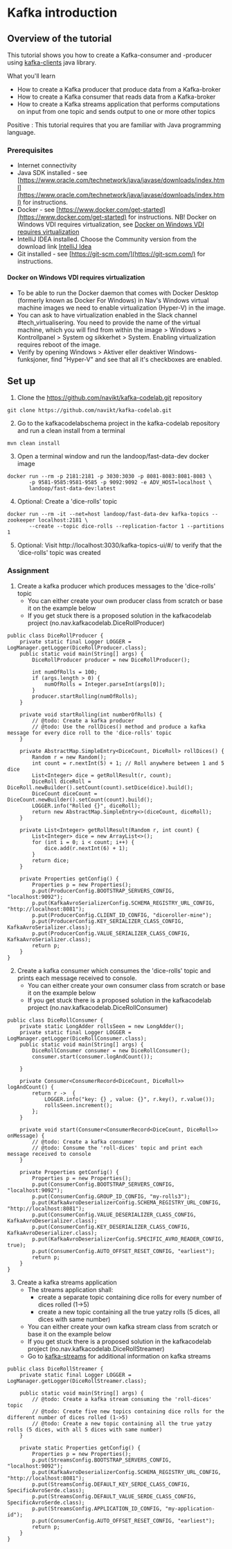 # Kafka introduction

## Overview of the tutorial

This tutorial shows you how to create a Kafka-consumer and -producer using [kafka-clients](http://kafka.apache.org/documentation/#api) java library.

What you'll learn
* How to create a Kafka producer that produce data from a Kafka-broker
* How to create a Kafka consumer that reads data from a Kafka-broker
* How to create a Kafka streams application that performs computations on input from one topic and 
 sends output to one or more other topics

Positive
: This tutorial requires that you are familiar with Java programming language.

### Prerequisites

* Internet connectivity
* Java SDK installed - see [https://www.oracle.com/technetwork/java/javase/downloads/index.html](https://www.oracle.com/technetwork/java/javase/downloads/index.html) for instructions.
* Docker - see [https://www.docker.com/get-started](https://www.docker.com/get-started) for instructions. NB! Docker on Windows VDI requires virtualization, see [Docker on Windows VDI requires virtualization](#Docker-on-Windows-VDI-requires-virtualization)
* IntelliJ IDEA installed. Choose the Community version from the download link [IntelliJ Idea](https://www.jetbrains.com/idea/download)
* Git installed - see [https://git-scm.com/](https://git-scm.com/) for instructions.


#### Docker on Windows VDI requires virtualization 
* To be able to run the Docker daemon that comes with Docker Desktop (formerly known as Docker For Windows) in Nav's Windows virtual machine images we need to enable virtualization (Hyper-V) in the image.
* You can ask to have virtualization enabled in the Slack channel #tech_virtualisering. You need to provide the name of the virtual machine, which you will find from within the image > Windows > Kontrollpanel > System og sikkerhet > System. Enabling virtualization requires reboot of the image.
* Verify by opening Windows > Aktiver eller deaktiver Windows-funksjoner, find "Hyper-V" and see that all it's checkboxes are enabled.
 

## Set up
1. Clone the https://github.com/navikt/kafka-codelab.git repository
```@bash
git clone https://github.com/navikt/kafka-codelab.git
```

2. Go to the kafkacodelabschema project in the kafka-codelab repository and run a clean install from a terminal
```@bash
mvn clean install
```

3. Open a terminal window and run the landoop/fast-data-dev docker image
```@bash
docker run --rm -p 2181:2181 -p 3030:3030 -p 8081-8083:8081-8083 \
       -p 9581-9585:9581-9585 -p 9092:9092 -e ADV_HOST=localhost \
       landoop/fast-data-dev:latest
```

4. Optional: Create a 'dice-rolls' topic
```@bash
docker run --rm -it --net=host landoop/fast-data-dev kafka-topics --zookeeper localhost:2181 \
       --create --topic dice-rolls --replication-factor 1 --partitions 1
```

5. Optional: Visit http://localhost:3030/kafka-topics-ui/#/ to verify that the 'dice-rolls' topic was created

### Assignment

1. Create a kafka producer which produces messages to the 'dice-rolls' topic
    - You can either create your own producer class from scratch or base it on the example below
    - If you get stuck there is a proposed solution in the kafkacodelab project (no.nav.kafkacodelab.DiceRollProducer)

```@java
public class DiceRollProducer {
    private static final Logger LOGGER = LogManager.getLogger(DiceRollProducer.class);
    public static void main(String[] args) {
        DiceRollProducer producer = new DiceRollProducer();

        int numOfRolls = 100;
        if (args.length > 0) {
            numOfRolls = Integer.parseInt(args[0]);
        }
        producer.startRolling(numOfRolls);
    }

    private void startRolling(int numberOfRolls) {
        // @todo: Create a kafka producer
        // @todo: Use the rollDices() method and produce a kafka message for every dice roll to the 'dice-rolls' topic
    }

    private AbstractMap.SimpleEntry<DiceCount, DiceRoll> rollDices() {
        Random r = new Random();
        int count = r.nextInt(5) + 1; // Roll anywhere between 1 and 5 dice
        List<Integer> dice = getRollResult(r, count);
        DiceRoll diceRoll = DiceRoll.newBuilder().setCount(count).setDice(dice).build();
        DiceCount diceCount = DiceCount.newBuilder().setCount(count).build();
        LOGGER.info("Rolled {}", diceRoll);
        return new AbstractMap.SimpleEntry<>(diceCount, diceRoll);
    }

    private List<Integer> getRollResult(Random r, int count) {
        List<Integer> dice = new ArrayList<>();
        for (int i = 0; i < count; i++) {
            dice.add(r.nextInt(6) + 1);
        }
        return dice;
    }

    private Properties getConfig() {
        Properties p = new Properties();
        p.put(ProducerConfig.BOOTSTRAP_SERVERS_CONFIG, "localhost:9092");
        p.put(KafkaAvroSerializerConfig.SCHEMA_REGISTRY_URL_CONFIG, "http://localhost:8081");
        p.put(ProducerConfig.CLIENT_ID_CONFIG, "diceroller-mine");
        p.put(ProducerConfig.KEY_SERIALIZER_CLASS_CONFIG, KafkaAvroSerializer.class);
        p.put(ProducerConfig.VALUE_SERIALIZER_CLASS_CONFIG, KafkaAvroSerializer.class);
        return p;
    }
}
```

2. Create a kafka consumer which consumes the 'dice-rolls' topic and prints each message received to console.
    - You can either create your own consumer class from scratch or base it on the example below
    - If you get stuck there is a proposed solution in the kafkacodelab project (no.nav.kafkacodelab.DiceRollConsumer)
    
```@java
public class DiceRollConsumer {
    private static LongAdder rollsSeen = new LongAdder();
    private static final Logger LOGGER = LogManager.getLogger(DiceRollConsumer.class);
    public static void main(String[] args) {
        DiceRollConsumer consumer = new DiceRollConsumer();
        consumer.start(consumer.logAndCount());

    }

    private Consumer<ConsumerRecord<DiceCount, DiceRoll>> logAndCount() {
        return r ->  {
            LOGGER.info("key: {} , value: {}", r.key(), r.value());
            rollsSeen.increment();
        };
    }

    private void start(Consumer<ConsumerRecord<DiceCount, DiceRoll>> onMessage) {
        // @todo: Create a kafka consumer
        // @todo: Consume the 'roll-dices' topic and print each message received to console
    }

    private Properties getConfig() {
        Properties p = new Properties();
        p.put(ConsumerConfig.BOOTSTRAP_SERVERS_CONFIG, "localhost:9092");
        p.put(ConsumerConfig.GROUP_ID_CONFIG, "my-rolls3");
        p.put(KafkaAvroDeserializerConfig.SCHEMA_REGISTRY_URL_CONFIG, "http://localhost:8081");
        p.put(ConsumerConfig.VALUE_DESERIALIZER_CLASS_CONFIG, KafkaAvroDeserializer.class);
        p.put(ConsumerConfig.KEY_DESERIALIZER_CLASS_CONFIG, KafkaAvroDeserializer.class);
        p.put(KafkaAvroDeserializerConfig.SPECIFIC_AVRO_READER_CONFIG, true);
        p.put(ConsumerConfig.AUTO_OFFSET_RESET_CONFIG, "earliest");
        return p;
    }
}
```

3. Create a kafka streams application
    - The streams application shall:
        - create a separate topic containing dice rolls for every number of dices rolled (1->5)
        - create a new topic containing all the true yatzy rolls (5 dices, all dices with same number)
    - You can either create your own kafka stream class from scratch or base it on the example below
    - If you get stuck there is a proposed solution in the kafkacodelab project (no.nav.kafkacodelab.DiceRollStreamer)
    - Go to [kafka-streams](https://kafka.apache.org/documentation/streams/) for additional information on kafka streams
    
```@java
public class DiceRollStreamer {
    private static final Logger LOGGER = LogManager.getLogger(DiceRollStreamer.class);

    public static void main(String[] args) {
        // @todo: Create a kafka stream consuming the 'roll-dices' topic
        // @todo: Create five new topics containing dice rolls for the different number of dices rolled (1->5)
        // @todo: Create a new topic containing all the true yatzy rolls (5 dices, with all 5 dices with same number)
    }

    private static Properties getConfig() {
        Properties p = new Properties();
        p.put(StreamsConfig.BOOTSTRAP_SERVERS_CONFIG, "localhost:9092");
        p.put(KafkaAvroDeserializerConfig.SCHEMA_REGISTRY_URL_CONFIG, "http://localhost:8081");
        p.put(StreamsConfig.DEFAULT_KEY_SERDE_CLASS_CONFIG, SpecificAvroSerde.class);
        p.put(StreamsConfig.DEFAULT_VALUE_SERDE_CLASS_CONFIG, SpecificAvroSerde.class);
        p.put(StreamsConfig.APPLICATION_ID_CONFIG, "my-application-id");
        p.put(ConsumerConfig.AUTO_OFFSET_RESET_CONFIG, "earliest");
        return p;
    }
}
```